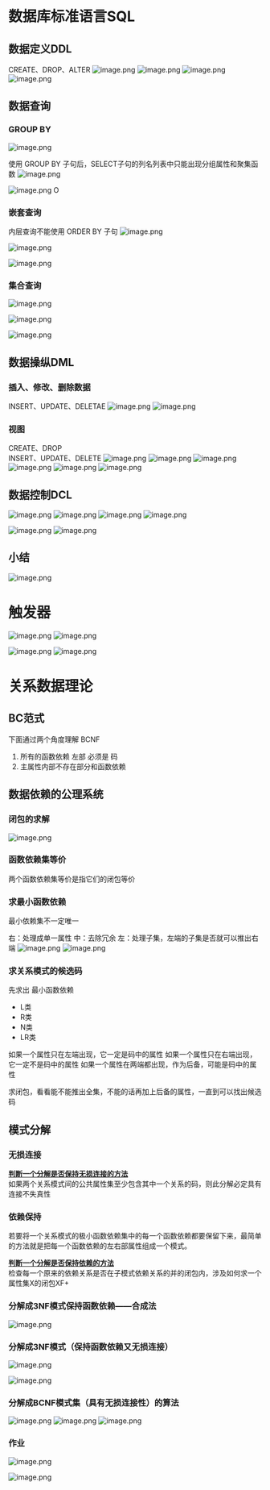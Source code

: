 # 数据库标准语言SQL
## 数据定义DDL
CREATE、DROP、ALTER
![image.png](https://bu.dusays.com/2023/10/15/652c0a35a7e5c.png)
![image.png](https://bu.dusays.com/2023/10/15/652c0b23e20be.png)
![image.png](https://bu.dusays.com/2023/10/15/652c0c5e89ba7.png)
![image.png](https://bu.dusays.com/2023/10/15/652c0be326946.png)





## 数据查询
### GROUP BY
![image.png](https://bu.dusays.com/2023/09/30/651799198791e.png)


使用 GROUP BY 子句后，SELECT子句的列名列表中只能出现分组属性和聚集函数
![image.png](https://bu.dusays.com/2023/09/30/651795c94cf97.png)

![image.png](https://bu.dusays.com/2023/09/30/651798d8cf968.png)
O

### 嵌套查询
内层查询不能使用 ORDER BY 子句
![image.png](https://bu.dusays.com/2023/09/30/651799d91b340.png)

![image.png](https://bu.dusays.com/2023/09/30/6517a089ab763.png)

![image.png](https://bu.dusays.com/2023/09/30/6517a0453ffab.png)
### 集合查询
![image.png](https://bu.dusays.com/2023/09/30/6517a10243790.png)

![image.png](https://bu.dusays.com/2023/09/30/6517a1d16eeae.png)

![image.png](https://bu.dusays.com/2023/09/30/6517a37a6f797.png)

## 数据操纵DML
### 插入、修改、删除数据
INSERT、UPDATE、DELETAE
![image.png](https://bu.dusays.com/2023/10/16/652c1428a84e3.png)
![image.png](https://bu.dusays.com/2023/10/16/652c1485753e4.png)


### 视图
CREATE、DROP   
INSERT、UPDATE、DELETE
![image.png](https://bu.dusays.com/2023/10/16/652c167994081.png)
![image.png](https://bu.dusays.com/2023/10/16/652c163650af9.png)
![image.png](https://bu.dusays.com/2023/09/30/6517a53a4c4fe.png)
![image.png](https://bu.dusays.com/2023/10/16/652c172205c0e.png)
![image.png](https://bu.dusays.com/2023/09/30/6517a517b4f5f.png)
![image.png](https://bu.dusays.com/2023/09/30/6517a6401e0fe.png)

## 数据控制DCL
![image.png](https://bu.dusays.com/2023/10/16/652c91ad2e078.png)
![image.png](https://bu.dusays.com/2023/10/16/652c92080b04f.png)
![image.png](https://bu.dusays.com/2023/10/16/652c923a2af3a.png)
![image.png](https://bu.dusays.com/2023/10/16/652c926062af3.png)

![image.png](https://bu.dusays.com/2023/10/16/652c92bbb49c6.png)
![image.png](https://bu.dusays.com/2023/10/16/652c92e72e227.png)

## 小结
![image.png](https://bu.dusays.com/2023/09/30/6517a6e45b141.png)

# 触发器
![image.png](https://bu.dusays.com/2023/10/16/652c93f022f27.png)
![image.png](https://bu.dusays.com/2023/10/16/652d57330a815.png)

![image.png](https://bu.dusays.com/2023/10/16/652d5756b313b.png)
![image.png](https://bu.dusays.com/2023/10/16/652d576bab1ff.png)

# 关系数据理论
## BC范式
下面通过两个角度理解 BCNF 
1. 所有的函数依赖 左部 必须是 码
2. 主属性内部不存在部分和函数依赖

## 数据依赖的公理系统
### 闭包的求解
![image.png](https://bu.dusays.com/2023/09/30/6517f74b74124.png)

### 函数依赖集等价
两个函数依赖集等价是指它们的闭包等价

### **求最小函数依赖** 

最小依赖集不一定唯一

右：处理成单一属性
中：去除冗余
左：处理子集，左端的子集是否就可以推出右端
![image.png](https://bu.dusays.com/2023/10/09/6523a3329ab4b.png)
![image.png](https://bu.dusays.com/2023/09/30/6517fbe7663e5.png)

### 求关系模式的候选码
先求出 最小函数依赖

- L类
- R类
- N类
- LR类

如果一个属性只在左端出现，它一定是码中的属性
如果一个属性只在右端出现，它一定不是码中的属性
如果一个属性在两端都出现，作为后备，可能是码中的属性

求闭包，看看能不能推出全集，不能的话再加上后备的属性，一直到可以找出候选码

## 模式分解
### 无损连接
<u>**判断一个分解是否保持无损连接的方法**</u>  
如果两个关系模式间的公共属性集至少包含其中一个关系的码，则此分解必定具有连接不失真性


### 依赖保持
若要将一个关系模式的极小函数依赖集中的每一个函数依赖都要保留下来，最简单的方法就是把每一个函数依赖的左右部属性组成一个模式。

<u>**判断一个分解是否保持依赖的方法**</u>  
检查每一个原来的依赖关系是否在子模式依赖关系的并的闭包内，涉及如何求一个属性集X的闭包XF+

### 分解成3NF模式保持函数依赖——合成法
![image.png](https://bu.dusays.com/2023/10/08/652242bd3a017.png)

### 分解成3NF模式（保持函数依赖又无损连接）
![image.png](https://bu.dusays.com/2023/10/08/65224423b028a.png)

![image.png](https://bu.dusays.com/2023/10/08/65224598b1600.png)

### **分解成BCNF模式集（具有无损连接性）的算法**
![image.png](https://bu.dusays.com/2023/10/08/65225154e52d3.png)
![image.png](https://bu.dusays.com/2023/10/08/6522537fe5cd6.png)
![image.png](https://bu.dusays.com/2023/10/08/6522524f8efcb.png)

### 作业
![image.png](https://bu.dusays.com/2023/10/08/65223fe5d2f8d.png)

![image.png](https://bu.dusays.com/2023/10/08/65223ffc8308e.png)

